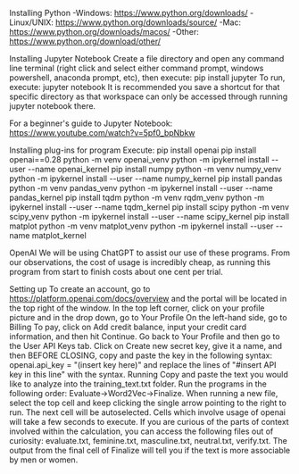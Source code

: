 Installing Python
-Windows: https://www.python.org/downloads/
-Linux/UNIX: https://www.python.org/downloads/source/
-Mac: https://www.python.org/downloads/macos/
-Other: https://www.python.org/download/other/

Installing Jupyter Notebook
  Create a file directory and open any command line terminal (right click and select either command prompt, windows powershell, anaconda prompt, etc), then execute: pip install jupyter
  To run, execute: jupyter notebook
  It is recommended you save a shortcut for that specific directory as that workspace can only be accessed through running jupyter notebook there.

For a beginner's guide to Jupyter Notebook: https://www.youtube.com/watch?v=5pf0_bpNbkw

Installing plug-ins for program
  Execute:
  pip install openai
  pip install openai==0.28
  python -m venv openai_venv
  python -m ipykernel install --user --name openai_kernel
  pip install numpy
  python -m venv numpy_venv
  python -m ipykernel install --user --name numpy_kernel
  pip install pandas
  python -m venv pandas_venv
  python -m ipykernel install --user --name pandas_kernel
  pip install tqdm
  python -m venv rqdm_venv
  python -m ipykernel install --user --name tqdm_kernel
  pip install scipy
  python -m venv scipy_venv
  python -m ipykernel install --user --name scipy_kernel
  pip install matplot
  python -m venv matplot_venv
  python -m ipykernel install --user --name matplot_kernel

OpenAI
  We will be using ChatGPT to assist our use of these programs. From our observations, the cost of usage is incredibly cheap, as running this program from start to   finish costs about one cent per trial.

  Setting up
    To create an account, go to https://platform.openai.com/docs/overview and the portal will be located in the top right of the window.
    In the top left corner, click on your profile picture and in the drop down, go to Your Profile
    On the left-hand side, go to Billing
    To pay, click on Add credit balance, input your credit card information, and then hit Continue.
    Go back to Your Profile and then go to the User API Keys tab. 
    Click on Create new secret key, give it a name, and then BEFORE CLOSING, copy and paste the key in the following syntax: openai.api_key = "(insert key here)"       and replace the lines of "#insert API key in this line" with the syntax.
  Running
    Copy and paste the text you would like to analyze into the training_text.txt folder.
    Run the programs in the following order: Evaluate->Word2Vec->Finalize. 
    When running a new file, select the top cell and keep clicking the single arrow pointing to the right to run. The next cell will be autoselected.
    Cells which involve usage of openai will take a few seconds to execute. If you are curious of the parts of context involved within the calculation, you can         access the following files out of curiosity: evaluate.txt, feminine.txt, masculine.txt, neutral.txt, verify.txt.
    The output from the final cell of Finalize will tell you if the text is more associable by men or women.
